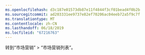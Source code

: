 ```yaml
---
ms.openlocfilehash: d3c187e01573db87e11f4844f3cf01bead4f0b2b
ms.sourcegitcommit: ad203331ee9737e82ef70206ac04eeb72a5f9c7f
ms.translationtype: MT
ms.contentlocale: zh-CN
ms.lasthandoff: 06/18/2019
ms.locfileid: "67216763"
---
```

转到“市场营销” >  “市场营销列表”。